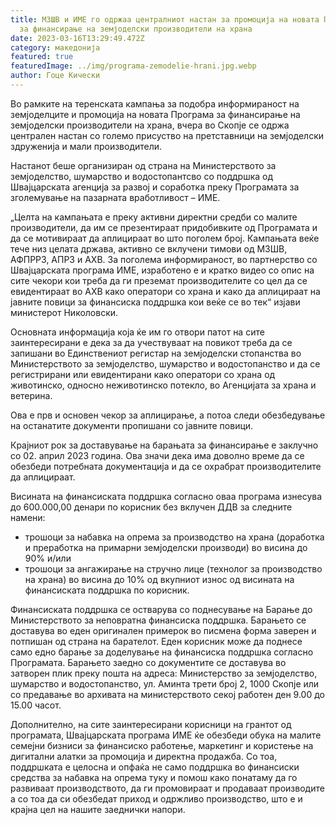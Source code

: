 ```yaml
---
title: МЗШВ и ИМЕ го одржаа централниот настан за промоција на новата Програма
  за финансирање на земјоделски производители на храна
date: 2023-03-16T13:29:49.472Z
category: македонија
featured: true
featuredImage: ../img/programa-zemodelie-hrani.jpg.webp
author: Гоце Кически
---
```


Во рамките на теренската кампања за подобра информираност на земјоделците и промоција на новата Програма за финансирање на земјоделски производители на храна, вчера во Скопје се одржа централен настан со големо присуство на претставници на земјоделски здруженија и мали производители.

Настанот беше организиран од страна на Министерството за земјоделство, шумарство и водостопантсво со поддршка од Швајцарската агенција за развој и соработка преку Програмата за зголемување на пазарната вработливост – ИМЕ.

„Целта на кампањата е преку активни директни средби со малите производители, да им се презентираат придобивките од Програмата и да се мотивираат да аплицираат во што поголем број. Кампањата веќе тече низ целата држава, активно се вклучени тимови од МЗШВ, АФПРРЗ, АПРЗ и АХВ. За поголема информираност, во партнерство со Швајцарската програма ИМЕ, изработено е и кратко видео со опис на сите чекори кои треба да ги преземат производителите со цел да се евидентираат во АХВ како оператори со храна и како да аплицираат на јавните повици за финансиска поддршка кои веќе се во тек“ изјави министерот Николовски.

Основната информација која ќе им го отвори патот на сите заинтересирани е дека за да учествуваат на повикот треба да се запишани во Единствениот регистар на земјоделски стопанства во Министерството за земјоделство, шумарство и водостопанство и да се регистрирани или евидентирани како оператори со храна од животинско, односно неживотинско потекло, во Агенцијата за храна и ветерина.

Ова е прв и основен чекор за аплицирање, а потоа следи обезбедување на останатите документи пропишани со јавните повици.

Крајниот рок за доставување на барањата за финансирање е заклучно со 02. април 2023 година. Ова значи дека има доволно време да се обезбеди потребната документација и да се охрабрат производителите да аплицираат.

Висината на финансиската поддршка согласно оваа програма изнесува до 600.000,00 денари по корисник без вклучен ДДВ за следните намени:

- трошоци за набавка на опрема за производство на храна (доработка и преработка на примарни земјоделски производи) во висина до 90% и/или
- трошоци за ангажирање на стручно лице (технолог за производство на храна) во висина до 10% од вкупниот износ од висината на финансиската поддршка по корисник.

Финансиската поддршка се остварува со поднесување на Барање до Министерството за неповратна финансиска поддршка. Барањето се доставува во еден оригинален примерок во писмена форма заверен и потпишан од страна на барателот. Еден корисник може да поднесе само едно барање за доделување на финансиска поддршка согласно Програмата. Барањето заедно со документите се доставува во затворен плик преку пошта на адреса: Министерство за земјоделство, шумарство и водостопанство, ул. Аминта трети број 2, 1000 Скопје или со предавање во архивата на министерството секој работен ден 9.00 до 15.00 часот.

Дополнително, на сите заинтересирани корисници на грантот од програмата, Швајцарската програма ИМЕ ќе обезбеди обука на малите семејни бизниси за финансиско работење, маркетинг и користење на дигитални алатки за промоција и директна продажба. Со тоа, поддршката е целосна и опфаќа не само поддршка во финансиски средства за набавка на опрема туку и помош како понатаму да го развиваат производството, да ги промовираат и продаваат производите а со тоа да си обезбедат приход и одржливо производство, што е и крајна цел на нашите заеднички напори.
